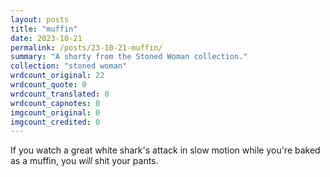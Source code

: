 ```yaml
---
layout: posts
title: "muffin"
date: 2023-10-21
permalink: /posts/23-10-21-muffin/
summary: "A shorty from the Stoned Woman collection."
collection: "stoned woman"
wrdcount_original: 22
wrdcount_quote: 0
wrdcount_translated: 0
wrdcount_capnotes: 0
imgcount_original: 0
imgcount_credited: 0
---
```

If you watch a great white shark's attack in slow motion while you're baked as a muffin, you *will* shit your pants.
